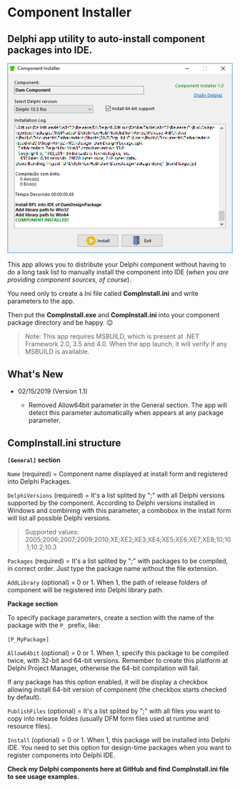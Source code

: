 # Component Installer

## Delphi app utility to auto-install component packages into IDE.

![App Print](images/print.png)

This app allows you to distribute your Delphi component without having to do a long task list to manually install the component into IDE (*when you are providing component sources, of course*).

You need only to create a Ini file called **CompInstall.ini** and write parameters to the app.

Then put the **CompInstall.exe** and **CompInstall.ini** into your component package directory and be happy. :wink:

> Note: This app requires MSBUILD, which is present at .NET Framework 2.0, 3.5 and 4.0. When the app launch, it will verify if any MSBUILD is available.

## What's New

- 02/15/2019 (Version 1.1)

   - Removed Allow64bit parameter in the General section. The app will detect this parameter automatically when appears at any package parameter.

## CompInstall.ini structure

**`[General]` section**

`Name` (required) = Component name displayed at install form and registered into Delphi Packages.

`DelphiVersions` (required) = It's a list splited by ";" with all Delphi versions supported by the component. According to Delphi versions installed in Windows and combining with this parameter, a combobox in the install form will list all possible Delphi versions.

> Supported values: 2005;2006;2007;2009;2010;XE;XE2;XE3;XE4;XE5;XE6;XE7;XE8;10;10.1;10.2;10.3

`Packages` (required) = It's a list splited by ";" with packages to be compiled, in correct order. Just type the package name without the file extension.

`AddLibrary` (optional) = 0 or 1. When 1, the path of release folders of component will be registered into Delphi library path.

**Package section**

To specify package parameters, create a section with the name of the package with the `P_` prefix, like:

`[P_MyPackage]`

`Allow64bit` (optional) = 0 or 1. When 1, specify this package to be compiled twice, with 32-bit and 64-bit versions. Remember to create this platform at Delphi Project Manager, otherwise the 64-bit compilation will fail.

If any package has this option enabled, it will be display a checkbox allowing install 64-bit version of component (the checkbox starts checked by default).

`PublishFiles` (optional) = It's a list splited by ";" with all files you want to copy into release foldes (usually DFM form files used at runtime and resource files).

`Install` (optional) = 0 or 1. When 1, this package will be installed into Delphi IDE. You need to set this option for design-time packages when you want to register components into Delphi IDE.

**Check my Delphi components here at GitHub and find CompInstall.ini file to see usage examples.**
